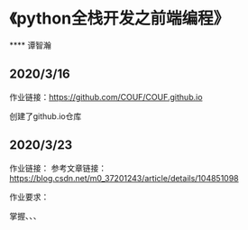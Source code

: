 # 《python全栈开发之前端编程》

****  谭智瀚

##  2020/3/16
作业链接：https://github.com/COUF/COUF.github.io

创建了github.io仓库

##  2020/3/23
作业链接：
参考文章链接：https://blog.csdn.net/m0_37201243/article/details/104851098

作业要求：

掌握<html>、<head>、<meta>、<script>、<style>、<body>、<p>、<a>、<h1>~<h6>、<img>、<ul>、<ol>、<br>、的使用
懂得文本的颜色、大小设置
懂得设置图片超链接
将你的个人主页编写过程撰写成博客，发表在CSDN上
        
        
